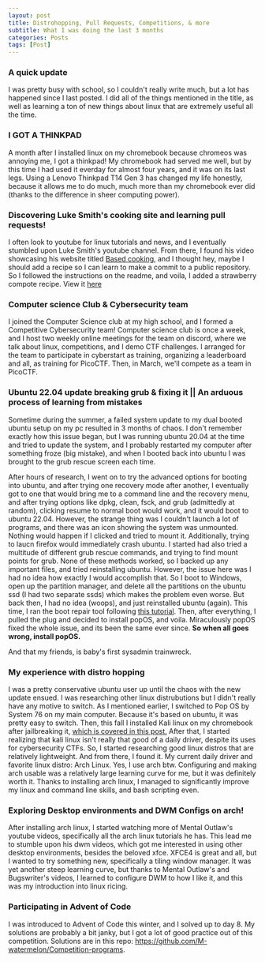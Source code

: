 ```yaml
---
layout: post
title: Distrohopping, Pull Requests, Competitions, & more
subtitle: What I was doing the last 3 months
categories: Posts
tags: [Post]
---
```



### A quick update
I was pretty busy with school, so I couldn't really write much, but a lot has happened since I last posted. I did all of the things mentioned in the title, as well as learning a ton of new things about linux that are extremely useful all the time. 

### I GOT A THINKPAD
A month after I installed linux on my chromebook because chromeos was annoying me, I got a thinkpad! My chromebook had served me well, but by this time I had used it everday for almost four years, and it was on its last legs. Using a Lenovo Thinkpad T14 Gen 3 has changed my life honestly, because it allows me to do much, much more than my chromebook ever did (thanks to the difference in sheer computing power).

### Discovering Luke Smith's cooking site and learning pull requests!
I often look to youtube for linux tutorials and news, and I eventually stumbled upon Luke Smith's youtube channel. From there, I found his video showcasing his website titled [Based cooking](https://based.cooking/), and I thought hey, maybe I should add a recipe so I can learn to make a commit to a public repository. So I followed the instructions on the readme, and voila, I added a strawberry compote recipe. View it [here](https://based.cooking/strawberry-compote/)

### Computer science Club & Cybersecurity team
I joined the Computer Science club at my high school, and I formed a Competitive Cybersecurity team! Computer science club is once a week, and I host two weekly online meetings for the team on discord, where we talk about linux, competitions, and I demo CTF challenges. I arranged for the team to participate in cyberstart as training, organizing a leaderboard and all, as training for PicoCTF. Then, in March, we'll compete as a team in PicoCTF.

### Ubuntu 22.04 update breaking grub & fixing it || An arduous process of learning from mistakes 

Sometime during the summer, a failed system update to my dual booted ubuntu setup on my pc resulted in 3 months of chaos. I don't remember exactly how this issue began, but I was running ubuntu 20.04 at the time and tried to update the system, and I probably restarted my computer after something froze (big mistake), and when I booted back into ubuntu I was brought to the grub rescue screen each time. 

After hours of research, I went on to try the advanced options for booting into ubuntu, and after trying one recovery mode after another, I eventually got to one that would bring me to a command line and the recovery menu, and after trying options like dpkg, clean, fsck, and grub (admittedly at random), clicking resume to normal boot would work, and it would boot to ubuntu 22.04. However, the strange thing was I couldn't launch a lot of programs, and there was an icon showing the system was unmounted. Nothing would happen if I clicked and tried to mount it. Additionally, trying to laucn firefox would immediately crash ubuntu. I started had also tried a multitude of different grub rescue commands, and trying to find mount points for grub. None of these methods worked, so I backed up any important files, and tried reinstalling ubuntu. However, the issue here was I had no idea how exactly I would accomplish that. So I boot to Windows, open up the partition manager, and delete all the partitions on the ubuntu ssd (I had two separate ssds) which makes the problem even worse. But back then, I had no idea (woops), and just reinstalled ubuntu (again). This time, I ran the boot repair tool following [this tutorial](https://www.howtogeek.com/114884/how-to-repair-grub2-when-ubuntu-wont-boot/). Then, after everything, I pulled the plug and decided to install popOS, and voila. Miraculously popOS fixed the whole issue, and its been the same ever since. **So when all goes wrong, install popOS.**

And that my friends, is baby's first sysadmin trainwreck. 

### My experience with distro hopping
I was a pretty conservative ubuntu user up until the chaos with the new update ensued. I was researching other linux distrubutions but I didn't really have any motive to switch. As I mentioned earlier, I switched to Pop OS by System 76 on my main computer. Because it's based on ubuntu, it was pretty easy to switch. 
Then, this fall I installed Kali linux on my chromebook after jailbreaking it, [which is covered in this post.](https://m-watermelon.github.io/WatermelonBlog/linux/2022/12/28/Linux-On-Chromebook.html) After that, I started realizing that kali linux isn't really that good of a daily driver, despite its uses for cybersecurity CTFs. So, I started researching good linux distros that are relatively lightweight. And from there, I found it. My current daily driver and favorite linux distro: Arch Linux. Yes, I use arch btw. Configuring and making arch usable was a relatively large learning curve for me, but it was definitely worth it. Thanks to installing arch linux, I managed to significantly improve my linux and command line skills, and bash scripting even. 

### Exploring Desktop environments and DWM Configs on arch!
After installing arch linux, I started watching more of Mental Outlaw's youtube videos, specifically all the arch linux tutorials he has. This lead me to stumble upon his dwm videos, which got me interested in using other desktop environments, besides the beloved xfce. XFCE4 is great and all, but I wanted to try something new, specifically a tiling window manager. It was yet another steep learning curve, but thanks to Mental Outlaw's and Bugswriter's videos, I learned to configure DWM to how I like it, and this was my introduction into linux ricing.

### Participating in Advent of Code
I was introduced to Advent of Code this winter, and I solved up to day 8. My solutions are probably a bit janky, but I got a lot of good practice out of this competition. Solutions are in this repo: https://github.com/M-watermelon/Competition-programs.